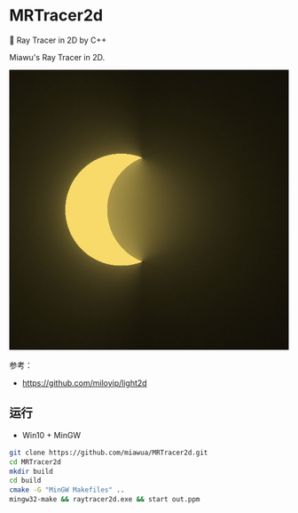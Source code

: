 # MRTracer2d
 :rainbow: Ray Tracer in 2D by C++

Miawu's Ray Tracer in 2D.

![](./out.jpg)

参考：

- https://github.com/miloyip/light2d

## 运行

- Win10 + MinGW

```sh
git clone https://github.com/miawua/MRTracer2d.git
cd MRTracer2d
mkdir build
cd build
cmake -G "MinGW Makefiles" ..
mingw32-make && raytracer2d.exe && start out.ppm
```

